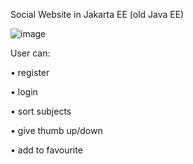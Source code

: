Social Website in Jakarta EE (old Java EE)

 ![image](https://user-images.githubusercontent.com/82658699/190913982-964563e8-c552-4604-9f0f-92c6544ea598.png)

User can:

•	register

•	login

•	sort subjects

•	give thumb up/down

•	add to favourite
